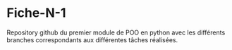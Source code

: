 # Fiche-N-1

Repository github du premier module de POO en python avec les différents branches correspondants aux différentes tâches réalisées.
